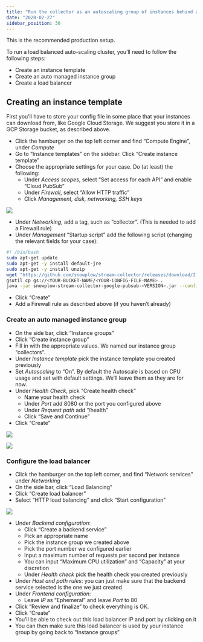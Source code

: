 ```yaml
---
title: "Run the collector as an autoscaling group of instances behind an Load Balancer"
date: "2020-02-27"
sidebar_position: 30
---
```


This is the recommended production setup.

To run a load balanced auto-scaling cluster, you’ll need to follow the following steps:

- Create an instance template
- Create an auto managed instance group
- Create a load balancer

## Creating an instance template

First you’ll have to store your config file in some place that your instances can download from, like Google Cloud Storage. We suggest you store it in a GCP Storage bucket, as described above.

- Click the hamburger on the top left corner and find “Compute Engine”, under _Compute_
- Go to “Instance templates” on the sidebar. Click “Create instance template”
- Choose the appropriate settings for your case. Do (at least) the following:
    - Under _Access scopes_, select “Set access for each API” and enable “Cloud PubSub”
    - Under _Firewall_, select “Allow HTTP traffic”
    - Click _Management, disk, networking, SSH keys_

![](images/gcloud-create-instance-template-1.png)

- Under _Networking_, add a tag, such as “collector”. (This is needed to add a Firewall rule)
- Under _Management_ “Startup script” add the following script (changing the relevant fields for your case):

```bash
#! /bin/bash
sudo apt-get update
sudo apt-get -y install default-jre
sudo apt-get -y install unzip
wget "https://github.com/snowplow/stream-collector/releases/download/2.3.0/snowplow-stream-collector-google-pubsub-<VERSION>.jar"
gsutil cp gs://<YOUR-BUCKET-NAME/<YOUR-CONFIG-FILE-NAME> .
java -jar snowplow-stream-collector-google-pubsub-<VERSION>.jar --config <YOUR-CONFIG-FILE-NAME> &
```

- Click “Create”
- Add a Firewall rule as described above (if you haven’t already)

### Create an auto managed instance group

- On the side bar, click “Instance groups”
- Click “Create instance group”
- Fill in with the appropriate values. We named our instance group “collectors”.
- Under _Instance template_ pick the instance template you created previously
- Set _Autoscaling_ to “On”. By default the Autoscale is based on CPU usage and set with default settings. We’ll leave them as they are for now.
- Under _Health Check_, pick “Create health check”
    - Name your health check
    - Under _Port_ add 8080 or the port you configured above
    - Under _Request path_ add “/health”
    - Click “Save and Continue”
- Click “Create”

![](images/gcloud-create-instance-group-1.png)

![](images/gcloud-create-instance-group-2.png)

### Configure the load balancer

- Click the hamburger on the top left corner, and find “Network services” under _Networking_
- On the side bar, click “Load Balancing”
- Click “Create load balancer”
- Select “HTTP load balancing” and click “Start configuration”

![](images/gcloud-configure-load-balancer-1.png)

- Under _Backend configuration_:
    - Click “Create a backend service”
    - Pick an appropriate name
    - Pick the instance group we created above
    - Pick the port number we configured earlier
    - Input a maximum number of requests per second per instance
    - You can input “Maximum CPU utilization” and “Capacity” at your discretion
    - Under _Health check_ pick the health check you created previously
- Under _Host and path rules_: you can just make sure that the backend service selected is the one we just created
- Under _Frontend configuration_:
    - Leave _IP_ as “Ephemeral” and leave _Port_ to 80
- Click “Review and finalize” to check everything is OK.
- Click “Create”
- You’ll be able to check out this load balancer IP and port by clicking on it
- You can then make sure this load balancer is used by your instance group by going back to “Instance groups”

